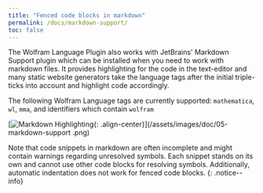 ```yaml
---
title: "Fenced code blocks in markdown"
permalink: /docs/markdown-support/
toc: false
---
```


The Wolfram Language Plugin also works with JetBrains' Markdown Support plugin which can be installed when you need
to work with markdown files.
It provides highlighting for the code in the text-editor and many static website generators take the language
tags after the initial triple-ticks into account and highlight code accordingly.

The following Wolfram Language tags are currently supported: `mathematica`, `wl`, `mma`, and identifiers which 
contain `wolfram`

[![Markdown Highlighting](/assets/images/doc/05-markdown-support.png){: .align-center}](/assets/images/doc/05-markdown-support
.png)

Note that code snippets in markdown are often incomplete and might contain warnings regarding unresolved symbols.
Each snippet stands on its own and cannot use other code blocks for resolving symbols. Additionally, automatic
indentation does not work for fenced code blocks.
{: .notice--info}